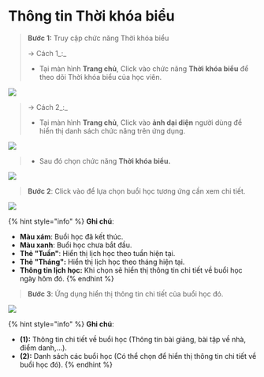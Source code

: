 # Thông tin Thời khóa biểu



> **Bước 1:** Truy cập chức năng Thời khóa biểu&#x20;
>
> \-> Cách 1_:_&#x20;
>
> * Tại màn hình **Trang chủ**, Click vào chức năng **Thời khóa biểu** để theo dõi Thời khóa biểu của học viên.

![](<../.gitbook/assets/5 (2).jpg>)

> \-> Cách 2_:_&#x20;
>
> * Tại màn hình **Trang chủ**, Click vào **ảnh dại diện** người dùng để hiển thị danh sách chức năng trên ứng dụng.

![](<../.gitbook/assets/6 (1).jpg>)

> * Sau đó chọn chức năng **Thời khóa biểu.**

![](<../.gitbook/assets/7 (1) (1).jpg>)

> **Bước 2**: Click vào để lựa chọn buổi học tương ứng cần xem chi tiết.

![](<../.gitbook/assets/8 (1) (1).jpg>)

{% hint style="info" %}
**Ghi chú**:

* **Màu xám**: Buổi học đã kết thúc.
* **Màu xanh**: Buổi học chưa bắt đầu.
* **Thẻ "Tuần"**: Hiển thị lịch học theo tuần hiện tại.
* **Thẻ "Tháng":** Hiển thị lịch học theo tháng hiện tại.
* &#x20;**Thông tin lịch học:** Khi chọn sẽ hiển thị thông tin chi tiết về buổi học ngày hôm đó.
{% endhint %}

> **Bước 3**: Ứng dụng hiển thị thông tin chi tiết của buổi học đó.

![](../.gitbook/assets/10.1.jpg)

{% hint style="info" %}
**Ghi chú**:

* **(1):** Thông tin chi tiết về buổi học (Thông tin bài giảng, bài tập về nhà, điểm danh,...).
* **(2):** Danh sách các buổi học (Có thể chọn để hiển thị thông tin chi tiết về buổi học đó).&#x20;
{% endhint %}

